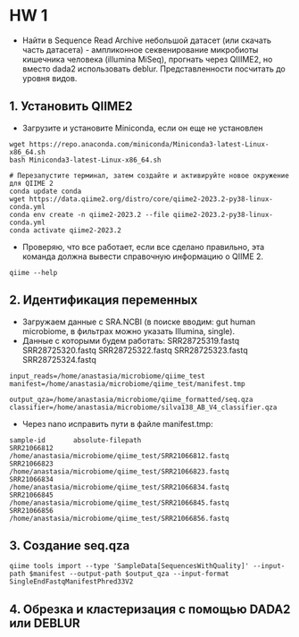 # HW 1
- Найти в Sequence Read Archive небольшой датасет (или скачать часть датасета) - ампликонное секвенирование микробиоты кишечника человека (illumina MiSeq), прогнать через QIIIME2, но вместо dada2 использовать deblur. Представленности посчитать до уровня видов.

## 1. Установить QIIME2
- Загрузите и установите Miniconda, если он еще не установлен
```
wget https://repo.anaconda.com/miniconda/Miniconda3-latest-Linux-x86_64.sh
bash Miniconda3-latest-Linux-x86_64.sh
```
```
# Перезапустите терминал, затем создайте и активируйте новое окружение для QIIME 2
conda update conda
wget https://data.qiime2.org/distro/core/qiime2-2023.2-py38-linux-conda.yml
conda env create -n qiime2-2023.2 --file qiime2-2023.2-py38-linux-conda.yml
conda activate qiime2-2023.2
```
- Проверяю, что все работает, если все сделано правильно, эта команда должна вывести справочную информацию о QIIME 2.
```
qiime --help
```
## 2. Идентификация переменных
- Загружаем данные с SRA.NCBI (в поиске вводим: gut human microbiome, в фильтрах можно указать Illumina, single).
- Данные с которыми будем работать:
SRR28725319.fastq  SRR28725320.fastq  SRR28725322.fastq  SRR28725323.fastq  SRR28725324.fastq
```
input_reads=/home/anastasia/microbiome/qiime_test
manifest=/home/anastasia/microbiome/qiime_test/manifest.tmp

output_qza=/home/anastasia/microbiome/qiime_formatted/seq.qza
classifier=/home/anastasia/microbiome/silva138_AB_V4_classifier.qza
```

- Через nano исправить пути в файле manifest.tmp:
```
sample-id       absolute-filepath
SRR21066812     /home/anastasia/microbiome/qiime_test/SRR21066812.fastq
SRR21066823     /home/anastasia/microbiome/qiime_test/SRR21066823.fastq
SRR21066834     /home/anastasia/microbiome/qiime_test/SRR21066834.fastq
SRR21066845     /home/anastasia/microbiome/qiime_test/SRR21066845.fastq
SRR21066856     /home/anastasia/microbiome/qiime_test/SRR21066856.fastq
```
## 3. Создание seq.qza
```
qiime tools import --type 'SampleData[SequencesWithQuality]' --input-path $manifest --output-path $output_qza --input-format SingleEndFastqManifestPhred33V2
```

## 4. Обрезка и кластеризация с помощью DADA2 или DEBLUR
